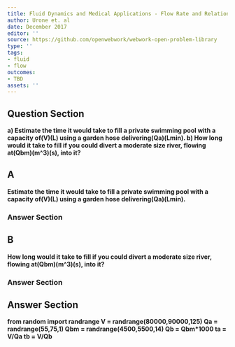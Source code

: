 ```yaml
---
title: Fluid Dynamics and Medical Applications - Flow Rate and Relation to Velocity
author: Urone et. al
date: December 2017
editor: ''
source: https://github.com/openwebwork/webwork-open-problem-library
type: ''
tags:
- fluid
- flow
outcomes:
- TBD
assets: ''
---
```


## Question Section 

<b>
a) Estimate the time it would take to fill a private swimming pool with a capacity of(V)(L) using a garden hose delivering(Qa)(Lmin).
b) How long would it take to fill if you could divert a moderate size river, flowing at(Qbm)(m^3)(s), into it?

## A
Estimate the time it would take to fill a private swimming pool with a capacity of(V)(L) using a garden hose delivering(Qa)(Lmin).
### Answer Section
## B
How long would it take to fill if you could divert a moderate size river, flowing at(Qbm)(m^3)(s), into it?
### Answer Section


## Answer Section

from random import randrange
V = randrange(80000,90000,125)
Qa = randrange(55,75,1)
Qbm = randrange(4500,5500,14)
Qb = Qbm*1000
ta = V/Qa
tb = V/Qb